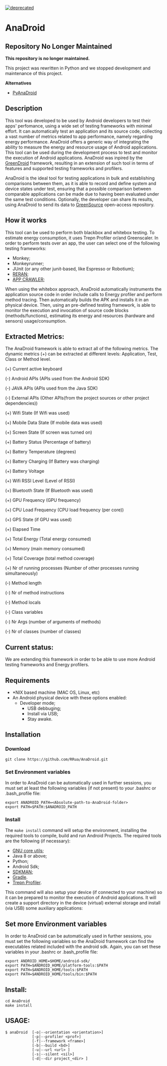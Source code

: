 [![deprecated](http://badges.github.io/stability-badges/dist/deprecated.svg)](http://github.com/badges/stability-badges)
# AnaDroid

## Repository No Longer Maintained

**This repository is no longer  maintained.**

This project was rewritten in Python and we stopped development and maintenance of this project.

**Alternatives**
- [PyAnaDroid](https://github.com/greensoftwarelab/PyAnaDroid)

## Description


This tool was developed to be used by Android developers to test their apps' perfomance, using a wide set of testing frameworks with minimal effort. It can automatically test an application and its source code, collecting a vast number of metrics related to app performance, namely regarding energy performance.  AnaDroid offers a generic way of integrating the ability to measure the energy  and resource usage of Android applications. This tool can be used during the development process to test and monitor the execution of Android applications. AnaDroid was inpired by the [GreenDroid](https://github.com/greensoftwarelab/GreenDroid) framework, resulting in an extension of such tool in terms of features and supported testing frameworks and profilers.

 
AnaDroid is the ideal tool for testing applications in bulk and establishing comparisons between them, as it is able to record and define system and device states under test, ensuring that a possible comparison between comparable applications can be made due to having been evaluated under the same test conditions.
Optionally, the developer can share its results, using AnaDroid to send its data to  [GreenSource](http://greenlab.di.uminho.pt/greensource/) open-access repository.

## How it works

This tool can be used to perform both blackbox and whitebox testing. To estimate energy consumption, it uses Trepn Profiler or/and Greenscaler. In order to perform tests over an app, the user can select one of the following testing frameworks:
- Monkey;
- Monkeyrunner;
- JUnit (or any other junit-based, like Espresso or Robotium);
- [RERAN](https://www.androidreran.com/);
- [APP CRAWLER](https://developer.android.com/training/testing/crawler);



When using the whitebox approach, AnaDroid automatically instruments the application source code in order include calls to Energy profiler and perform method tracing. Then automatically builds the APK and installs it in an physical device. Then, using an pre-defined testing framework, is able to monitor the execution and invocation of source code blocks (methods/functions), estimating its energy and resources (hardware and sensors) usage/consumption.

## Extracted Metrics:
The AnaDroid framework is able to extract all of the following metrics. The dynamic metrics (+) can be extracted at different levels: Application, Test, Class or Method level.

(+) Current active keyboard

(-) Android APIs (APIs used from the Android SDK)

(-) JAVA APIs (APIs used from the Java SDK)

(-) External APIs (Other APIs(from the project sources or other project dependencies))

(+) Wifi State (If  Wifi was used)

(+) Mobile Data State (If mobile data was used)

(+) Screen State (If screen was turned on)

(+) Battery Status (Percentage of battery)

(+) Battery Temperature (degrees)

(+) Battery Charging (If Battery was charging)

(+) Battery Voltage

(+) Wifi RSSI Level (Level of RSSI)

(+) Bluetooth State (If Bluetooth was used)

(+) GPU Frequency (GPU frequency)

(+) CPU Load Frequency (CPU load frequency (per core))

(+) GPS State (if GPU was used)

(+) Elapsed Time 

(+) Total Energy (Total energy consumed)

(+) Memory (main memory consumed)

(+) Total Coverage (total method coverage)

(+) Nr of running processes (Number of other processes running simultaneously)

(-) Method length 

(-) Nr of method instructions

(-) Method locals

(-) Class variables

(-) Nr Args (number of arguments of methods)

(-) Nr of classes (number of classes)




## Current status:
We are extending this framework in order to be able to use more Android testing frameworks and Energy profilers. 


## Requirements

- *NIX based machine (MAC OS, Linux, etc)
- An Android physical device with these options enabled:
    - Developer mode;
        - USB debbuging;
        - Install via USB;
        - Stay awake.



## Installation

### Download
```
git clone https://github.com/RRua/AnaDroid.git
```
### Set Environment variables

In order to AnaDroid can be automatically used in further sessions, you must set at least the following variables (if not present) to your .bashrc or .bash_profile file:
```
export ANADROID_PATH=<Absolute-path-to-AnaDroid-folder>
export PATH=$PATH:$ANADROID_PATH
```

### Install
The ```make install``` command will setup the environment, installing the required tools to compile, build and run Android Projects.
The required tools are the following (if necessary):
- [GNU core utils](https://www.gnu.org/software/coreutils/);
- Java 8 or above;
- Python;
- Android Sdk;
- [SDKMAN](https://sdkman.io/);
- [Gradle](https://gradle.org/).
- [Trepn Profiler](https://play.google.com/store/apps/details?id=com.quicinc.trepn).

This command will also setup your device (if connected to your machine) so it can be prepared to monitor the execution of Android applications. It will create a support directory in the device (virtual) external storage and install (via USB) some auxiliary applications:

## Set more Environment variables

In order to AnaDroid can be automatically used in further sessions, you must set the following variables so the AnaDroid framework can find the executables related included with the android sdk. Again, you can set these variables in your .bashrc or .bash_profile file:
```
export ANDROID_HOME=$HOME/android-sdk/ 
export PATH=$ANDROID_HOME/platform-tools:$PATH
export PATH=$ANDROID_HOME/tools:$PATH
export PATH=$ANDROID_HOME/tools/bin:$PATH

```
## Install:

```
cd AnaDroid
make install

```


## USAGE:

```
$ anaDroid  [-o|--orientation <orientation>] 
            [-p|--profiler <prof>] 
            [-f|--framework <frame>] 
            [-b|--build <bd>] 
            [-u|--url <url> ] 
            [-s|--silent <sil>] 
            [-d|--dir project_<dir> ]
```
